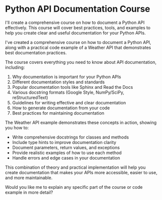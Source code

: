 # Python API Documentation Course

I'll create a comprehensive course on how to document a Python API effectively. This course will cover best practices, tools, and examples to help you create clear and useful documentation for your Python APIs.

I've created a comprehensive course on how to document a Python API, along with a practical code example of a Weather API that demonstrates best documentation practices.

The course covers everything you need to know about API documentation, including:

1. Why documentation is important for your Python APIs
2. Different documentation styles and standards
3. Popular documentation tools like Sphinx and Read the Docs
4. Various docstring formats (Google Style, NumPy/SciPy, reStructuredText)
5. Guidelines for writing effective and clear documentation
6. How to generate documentation from your code
7. Best practices for maintaining documentation

The Weather API example demonstrates these concepts in action, showing you how to:

- Write comprehensive docstrings for classes and methods
- Include type hints to improve documentation clarity
- Document parameters, return values, and exceptions
- Provide realistic examples of how to use each method
- Handle errors and edge cases in your documentation

This combination of theory and practical implementation will help you create documentation that makes your APIs more accessible, easier to use, and more maintainable.

Would you like me to explain any specific part of the course or code example in more detail?
